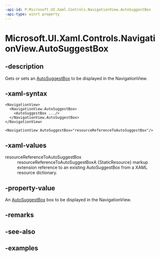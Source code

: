 ```yaml
---
-api-id: P:Microsoft.UI.Xaml.Controls.NavigationView.AutoSuggestBox
-api-type: winrt property
---
```


<!-- Property syntax.
public AutoSuggestBox AutoSuggestBox { get;  set; }
-->

# Microsoft.UI.Xaml.Controls.NavigationView.AutoSuggestBox

## -description

Gets or sets an [AutoSuggestBox](autosuggestbox.md) to be displayed in the NavigationView.

## -xaml-syntax

```xaml
<NavigationView>
  <NavigationView.AutoSuggestBox>
    <AutoSuggestBox .../>
  </NavigationView.AutoSuggestBox>
</NavigationView>
```

```xaml
<NavigationView AutoSuggestBox="resourceReferenceToAutoSuggestBox"/>
```

## -xaml-values

<dt>resourceReferenceToAutoSuggestBox</dt><dd>resourceReferenceToAutoSuggestBoxA {StaticResource} markup extension reference to an existing AutoSuggestBox from a XAML resource dictionary.</dd>
</dl>

## -property-value

An [AutoSuggestBox](autosuggestbox.md) box to be displayed in the NavigationView.

## -remarks

## -see-also

## -examples

